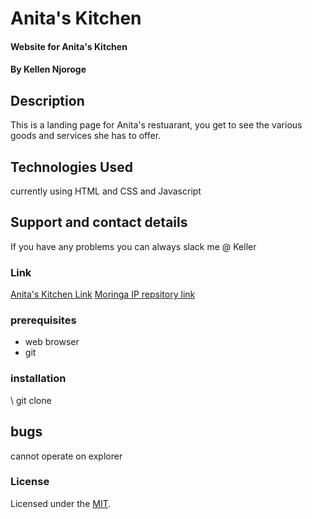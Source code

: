 # Anita's Kitchen
#### Website for Anita's Kitchen
#### By Kellen Njoroge
## Description
 This is a landing page for Anita's restuarant, you get to see the various goods and services she has to offer.
## Technologies Used
currently using HTML and CSS and Javascript
## Support and contact details
If you have any problems you can always slack me @ Keller
### Link
[Anita's Kitchen Link]()
[Moringa IP repsitory link]()
### prerequisites
* web browser
* git
### installation
\ git clone
## bugs
cannot operate on explorer
### License
Licensed under the [MIT](KELLEN).
